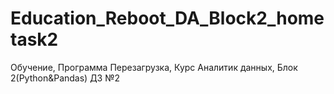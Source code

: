 # Education_Reboot_DA_Block2_hometask2
Обучение, Программа Перезагрузка, Курс Аналитик данных, Блок 2(Python&amp;Pandas) ДЗ №2
